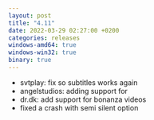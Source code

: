 ```yaml
---
layout: post
title: "4.11"
date: 2022-03-29 02:27:00 +0200
categories: releases
windows-amd64: true
windows-win32: true
binary: true
---
```


* svtplay: fix so subtitles works again
* angelstudios: adding support for
* dr.dk: add support for bonanza videos
* fixed a crash with semi silent option
